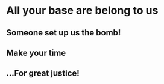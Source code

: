 # All your base are belong to us

## Someone set up us the bomb!

## Make your time

## ...For great justice!


